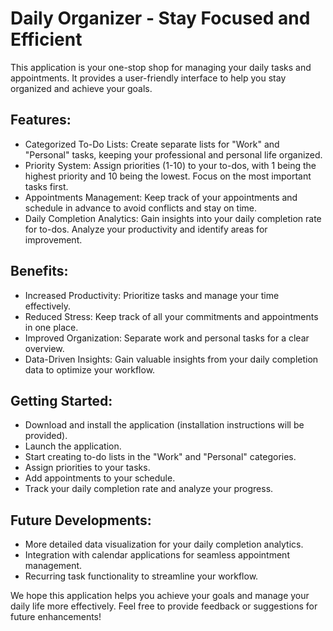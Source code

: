 # Daily Organizer - Stay Focused and Efficient

This application is your one-stop shop for managing your daily tasks and appointments. It provides a user-friendly interface to help you stay organized and achieve your goals.

## Features:

- Categorized To-Do Lists: Create separate lists for "Work" and "Personal" tasks, keeping your professional and personal life organized.
- Priority System: Assign priorities (1-10) to your to-dos, with 1 being the highest priority and 10 being the lowest. Focus on the most important tasks first.
- Appointments Management: Keep track of your appointments and schedule in advance to avoid conflicts and stay on time.
- Daily Completion Analytics: Gain insights into your daily completion rate for to-dos. Analyze your productivity and identify areas for improvement.

## Benefits:

- Increased Productivity: Prioritize tasks and manage your time effectively.
- Reduced Stress: Keep track of all your commitments and appointments in one place.
- Improved Organization: Separate work and personal tasks for a clear overview.
- Data-Driven Insights: Gain valuable insights from your daily completion data to optimize your workflow.

## Getting Started:

- Download and install the application (installation instructions will be provided).
- Launch the application.
- Start creating to-do lists in the "Work" and "Personal" categories.
- Assign priorities to your tasks.
- Add appointments to your schedule.
- Track your daily completion rate and analyze your progress.

## Future Developments:

- More detailed data visualization for your daily completion analytics.
- Integration with calendar applications for seamless appointment management.
- Recurring task functionality to streamline your workflow.

We hope this application helps you achieve your goals and manage your daily life more effectively. Feel free to provide feedback or suggestions for future enhancements!
